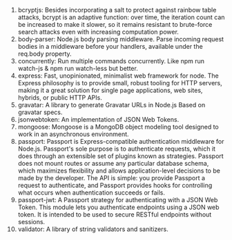 1. bcryptjs: Besides incorporating a salt to protect against rainbow table attacks, bcrypt is an adaptive function: over time, the iteration count can be increased to make it slower, so it remains resistant to brute-force search attacks even with increasing computation power.
2. body-parser: Node.js body parsing middleware.
Parse incoming request bodies in a middleware before your handlers, available under the req.body property.
4. concurrently: Run multiple commands concurrently. Like npm run watch-js & npm run watch-less but better.
5. express: Fast, unopinionated, minimalist web framework for node.
The Express philosophy is to provide small, robust tooling for HTTP servers, making it a great solution for single page applications, web sites, hybrids, or public HTTP APIs.
6. gravatar: A library to generate Gravatar URLs in Node.js Based on gravatar specs.
7. jsonwebtoken: An implementation of JSON Web Tokens.
8. mongoose: Mongoose is a MongoDB object modeling tool designed to work in an asynchronous environment.
9. passport: Passport is Express-compatible authentication middleware for Node.js.
Passport's sole purpose is to authenticate requests, which it does through an extensible set of plugins known as strategies. Passport does not mount routes or assume any particular database schema, which maximizes flexibility and allows application-level decisions to be made by the developer. The API is simple: you provide Passport a request to authenticate, and Passport provides hooks for controlling what occurs when authentication succeeds or fails.
10. passport-jwt: A Passport strategy for authenticating with a JSON Web Token.
This module lets you authenticate endpoints using a JSON web token. It is intended to be used to secure RESTful endpoints without sessions.
11. validator: A library of string validators and sanitizers.
